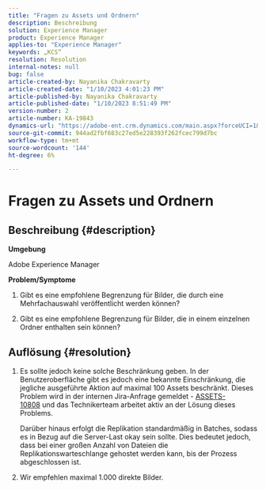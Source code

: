 ```yaml
---
title: "Fragen zu Assets und Ordnern"
description: Beschreibung
solution: Experience Manager
product: Experience Manager
applies-to: "Experience Manager"
keywords: „KCS“
resolution: Resolution
internal-notes: null
bug: false
article-created-by: Nayanika Chakravarty
article-created-date: "1/10/2023 4:01:23 PM"
article-published-by: Nayanika Chakravarty
article-published-date: "1/10/2023 8:51:49 PM"
version-number: 2
article-number: KA-19843
dynamics-url: "https://adobe-ent.crm.dynamics.com/main.aspx?forceUCI=1&pagetype=entityrecord&etn=knowledgearticle&id=ea08d305-0091-ed11-aad1-6045bd0063aa"
source-git-commit: 944ad2fbf683c27ed5e228393f262fcec799d7bc
workflow-type: tm+mt
source-wordcount: '144'
ht-degree: 6%

---
```


# Fragen zu Assets und Ordnern

## Beschreibung {#description}


<b>Umgebung</b>

Adobe Experience Manager

<b>Problem/Symptome</b>

1. Gibt es eine empfohlene Begrenzung für Bilder, die durch eine Mehrfachauswahl veröffentlicht werden können?

2. Gibt es eine empfohlene Begrenzung für Bilder, die in einem einzelnen Ordner enthalten sein können?


## Auflösung {#resolution}


1. Es sollte jedoch keine solche Beschränkung geben. In der Benutzeroberfläche gibt es jedoch eine bekannte Einschränkung, die jegliche ausgeführte Aktion auf maximal 100 Assets beschränkt. Dieses Problem wird in der internen Jira-Anfrage gemeldet - [ASSETS-10808](https://jira.corp.adobe.com/browse/ASSETS-10808) und das Technikerteam arbeitet aktiv an der Lösung dieses Problems.



   Darüber hinaus erfolgt die Replikation standardmäßig in Batches, sodass es in Bezug auf die Server-Last okay sein sollte. Dies bedeutet jedoch, dass bei einer großen Anzahl von Dateien die Replikationswarteschlange gehostet werden kann, bis der Prozess abgeschlossen ist.


2. Wir empfehlen maximal 1.000 direkte Bilder.

